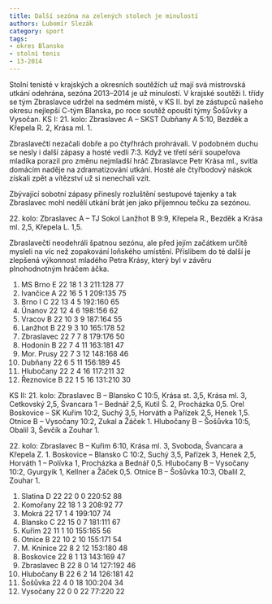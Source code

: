 ```yaml
---
title: Další sezóna na zelených stolech je minulostí
authors: Lubomír Slezák
category: sport
tags:
- okres Blansko
- stolní tenis
- 13-2014
---
```


Stolní tenisté v krajských a okresních soutěžích už mají svá mistrovská utkání odehrána, sezóna 2013–2014 je už minulostí.
V krajské soutěži I. třídy se tým Zbraslavce udržel na sedmém místě, v KS II. byl ze zástupců našeho okresu nejlepší C-tým Blanska, po roce soutěž opouští týmy Šošůvky a Vysočan.
KS I: 21. kolo: Zbraslavec A – SKST Dubňany A 5:10, Bezděk a Křepela R. 2, Krása ml. 1.

Zbraslavečtí nezačali dobře a po čtyřhrách prohrávali. V podobném duchu se nesly i další zápasy a hosté vedli 7:3. Když ve třetí sérii soupeřova mladíka porazil pro změnu nejmladší hráč Zbraslavce Petr Krása ml., svitla domácím naděje na zdramatizování utkání. Hosté ale čtyřbodový náskok získali zpět a vítězství už si nenechali vzít.

Zbývající sobotní zápasy přinesly rozluštění sestupové tajenky a tak Zbraslavec mohl nedělí utkání brát jen jako příjemnou tečku za sezónou.

22\. kolo: Zbraslavec A – TJ Sokol Lanžhot B 9:9, Křepela R., Bezděk a Krása ml. 2,5, Křepela L. 1,5.

Zbraslavečtí neodehráli špatnou sezónu, ale před jejím začátkem určitě mysleli na víc než zopakování loňského umístění. Příslibem do té další je zlepšená výkonnost mladého Petra Krásy, který byl v závěru plnohodnotným hráčem áčka.

1. MS Brno E 	22 18 1 3 	211:128 	77
2. Ivančice A 	22 16 5 1 	209:135 	75
3. Brno I C 	22 13 4 5 	192:160 	65
4. Únanov	22 12 4 6 	198:156 	62
5. Vracov B 	22 10 3 9 	187:164 	55
6. Lanžhot B 	22 9 3 10 	165:178 	52
7. Zbraslavec 	22 7 7 8 	179:176 	50
8. Hodonín B 	22 7 4 11 	163:181 	47
9. Mor. Prusy 	22 7 3 12 	148:168 	46
10. Dubňany 	22 6 5 11 	156:189 	45
11. Hlubočany 	22 2 4 16 	117:211 	32
12. Řeznovice B 	22 1 5 16 	131:210 	30

KS II: 21. kolo: Zbraslavec B – Blansko C 10:5, Krása st. 3,5, Krása ml. 3, Cetkovský 2,5, Švancara 1 – Bednář 2,5, Kutil Š. 2, Procházka 0,5. Orel Boskovice – SK Kuřim 10:2, Suchý 3,5, Horváth a Pařízek 2,5, Henek 1,5. Otnice B – Vysočany 10:2, Zukal a Žáček 1. Hlubočany B – Šošůvka 10:5, Obalil 3, Ševčík a Zouhar 1.

22\. kolo: Zbraslavec B – Kuřim 6:10, Krása ml. 3, Svoboda, Švancara a Křepela Z. 1. Boskovice – Blansko C 10:2, Suchý 3,5, Pařízek 3, Henek 2,5, Horváth 1 – Polívka 1, Procházka a Bednář 0,5. Hlubočany B – Vysočany 10:2, Gyurgyik 1, Kellner a Žáček 0,5. Otnice B – Šošůvka 10:3, Obalil 2, Zouhar 1.

1. Slatina D 	22 22 0 0 	220:52 	88
2. Komořany 	22 18 1 3 	208:92 	77
3. Mokrá 	22 17 1 4 	199:107 	74
4. Blansko C 	22 15 0 7 	181:111 	67
5. Kuřim 	22 11 1 10 	155:165 	56
6. Otnice B 	22 10 2 10 	155:171 	54
7. M. Knínice 	22 8 2 12 	153:180 	48
8. Boskovice 	22 8 1 13 	143:169 	47
9. Zbraslavec B 	22 8 0 14 	127:192 	46
10. Hlubočany B 	22 6 2 14 	126:181 	42
11. Šošůvka 	22 4 0 18 	100:204 	34
12. Vysočany 	22 0 0 22 	77:220 	22